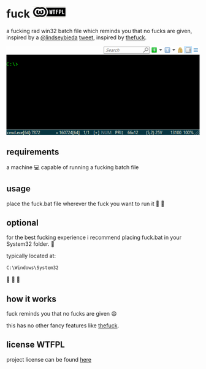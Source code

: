 # fuck [![WTFPL][license-badge]](LICENSE)

a fucking rad win32 batch file which reminds you that no fucks are given, inspired by a [@lindseybieda](https://twitter.com/lindseybieda) [tweet](https://twitter.com/lindseybieda/status/767807738562871296), inspired by [thefuck](https://github.com/nvbn/thefuck/).

[![gif with the fucking example][examples-link]][examples-link]

## requirements

a machine :computer: capable of running a fucking batch file 

## usage

place the fuck.bat file wherever the fuck you want to run it :fu: :fu: 

## optional

for the best fucking experience i recommend placing fuck.bat in your System32 folder. :page_facing_up:

typically located at: 

```cmd
C:\Windows\System32
```

:clap: :clap: :clap:

## how it works

fuck reminds you that no fucks are given :smile:

this has no other fancy features like [thefuck](https://github.com/nvbn/thefuck/).

## license WTFPL

project license can be found [here](LICENSE)

[examples-link]:   https://github.com/joshschmelzle/fuck/blob/master/example.gif
[license-badge]:   https://github.com/joshschmelzle/fuck/blob/master/wtfpl-badge-1.png
